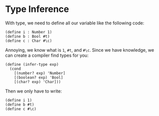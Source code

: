 # Type Inference

With type, we need to define all our variable like the following code:

```racket
(define i : Number 1)
(define b : Bool #t)
(define c : Char #\c)
```

Annoying, we know what is `1`, `#t`, and `#\c`. Since we have knowledge, we can create a compiler find types for you:

```racket
(define (infer-type exp)
  (cond
    [(number? exp) 'Number]
    [(boolean? exp) 'Bool]
    [(char? exp) 'Char]))
```

Then we only have to write:

```racket
(define i 1)
(define b #t)
(define c #\c)
```
